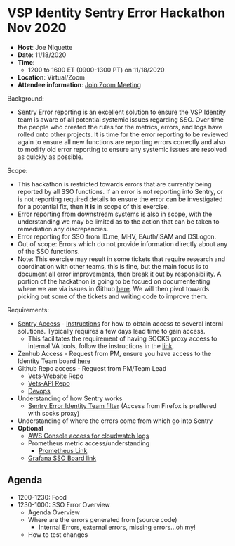 # VSP Identity Sentry Error Hackathon Nov 2020

- **Host**: Joe Niquette
- **Date**: 11/18/2020
- **Time**:
  - 1200 to 1600 ET (0900-1300 PT) on 11/18/2020
- **Location**: Virtual/Zoom
- **Attendee information**: [Join Zoom Meeting](https://zoom.us/j/93025140718)

Background:
- Sentry Error reporting is an excellent solution to ensure the VSP Identity team is aware of all potential systemic issues regarding SSO. Over time the people who created the rules for the metrics, errors, and logs have rolled onto other projects. It is time for the error reporting to be reviewed again to ensure all new functions are reporting errors correctly and also to modify old error reporting to ensure any systemic issues are resolved as quickly as possible.

Scope:
- This hackathon is restricted towards errors that are currently being reported by all SSO functions. If an error is not reporting into Sentry, or is not reporting required details to ensure the error can be investigated for a potential fix, then **it is** in scope of this exercise.
- Error reporting from downstream systems is also in scope, with the understanding we may be limited as to the action that can be taken to remediation any discrepancies.
- Error reporting for SSO from ID.me, MHV, EAuth/ISAM and DSLogon.
- Out of scope: Errors which do not provide information directly about any of the SSO functions.
- Note: This exercise may result in some tickets that require research and coordination with other teams, this is fine, but the main focus is to document all error improvements, then break it out by responsibility. A portion of the hackathon is going to be focued on documententing where we are via issues in Github [here](https://github.com/department-of-veterans-affairs/va.gov-team/issues). We will then pivot towards picking out some of the tickets and writing code to improve them.

Requirements:
- [Sentry Access](https://github.com/department-of-veterans-affairs/va.gov-team/blob/master/platform/working-with-vsp/orientation/request-access-to-tools.md#request-access) - [Instructions](https://github.com/department-of-veterans-affairs/va.gov-team/blob/master/platform/engineering/internal-tools.md#create-ssh-public-key) for how to obtain access to several internl solutions. Typically requires a few days lead time to gain access. 
  - This facilitates the requirement of having SOCKS proxy access to internal VA tools, follow the instructions in the [link](https://github.com/department-of-veterans-affairs/va.gov-team/blob/master/platform/engineering/internal-tools.md#create-ssh-public-key).
- Zenhub Access - Request from PM, ensure you have access to the Identity Team board [here](https://app.zenhub.com/workspaces/vsp-identity-5f5bab705a94c9001ba33734/board?labels=sso-login&repos=133843125)
- Github Repo access - Request from PM/Team Lead
  - [Vets-Website Repo](https://github.com/department-of-veterans-affairs/vets-website)
  - [Vets-API Repo](https://github.com/department-of-veterans-affairs/vets-api)
  - [Devops](https://github.com/department-of-veterans-affairs/devops)
- Understanding of how Sentry works
  - [Sentry Error Identity Team filter](http://sentry.vfs.va.gov/organizations/vsp/issues/?environment=production&groupStatsPeriod=14d&query=is%3Aunresolved+assigned%3A%23vsp-identity) (Access from Firefox is preffered with socks proxy)
- Understanding of where the errors come from which go into Sentry
- **Optional**
  - [AWS Console access for cloudwatch logs](https://github.com/department-of-veterans-affairs/va.gov-team/blob/master/platform/working-with-vsp/orientation/request-access-to-tools.md#aws-console-access)
  - Prometheus metric access/understanding
    - [Prometheus Link](http://prometheus-prod.vfs.va.gov:9090/prometheus/graph)
  - [Grafana SSO Board link](http://grafana.vfs.va.gov/d/ioicprRMk/ssoe-launch?orgId=1&from=now-6h&to=now&var-api_version=v1)

## Agenda
- 1200-1230: Food
- 1230-1000: SSO Error Overview
  - Agenda Overview
  - Where are the errors generated from (source code)
    - Internal Errors, external errors, missing errors...oh my!
  - How to test changes
